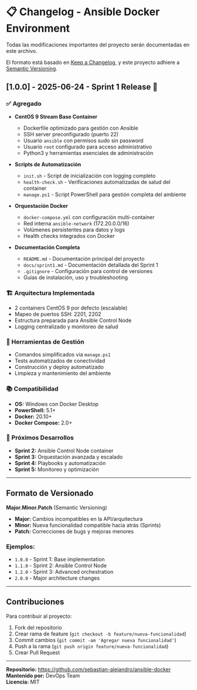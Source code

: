 # 📋 Changelog - Ansible Docker Environment

Todas las modificaciones importantes del proyecto serán documentadas en este archivo.

El formato está basado en [Keep a Changelog](https://keepachangelog.com/en/1.0.0/),
y este proyecto adhiere a [Semantic Versioning](https://semver.org/spec/v2.0.0.html).

## [1.0.0] - 2025-06-24 - Sprint 1 Release 🚀

### ✅ Agregado
- **CentOS 9 Stream Base Container**
  - Dockerfile optimizado para gestión con Ansible
  - SSH server preconfigurado (puerto 22)
  - Usuario `ansible` con permisos sudo sin password
  - Usuario `root` configurado para acceso administrativo
  - Python3 y herramientas esenciales de administración

- **Scripts de Automatización**
  - `init.sh` - Script de inicialización con logging completo
  - `health-check.sh` - Verificaciones automatizadas de salud del container
  - `manage.ps1` - Script PowerShell para gestión completa del ambiente

- **Orquestación Docker**
  - `docker-compose.yml` con configuración multi-container
  - Red interna `ansible-network` (172.20.0.0/16)
  - Volúmenes persistentes para datos y logs
  - Health checks integrados con Docker

- **Documentación Completa**
  - `README.md` - Documentación principal del proyecto
  - `docs/sprint1.md` - Documentación detallada del Sprint 1
  - `.gitignore` - Configuración para control de versiones
  - Guías de instalación, uso y troubleshooting

### 🏗️ Arquitectura Implementada
- 2 containers CentOS 9 por defecto (escalable)
- Mapeo de puertos SSH: 2201, 2202
- Estructura preparada para Ansible Control Node
- Logging centralizado y monitoreo de salud

### 🔧 Herramientas de Gestión
- Comandos simplificados via `manage.ps1`
- Tests automatizados de conectividad
- Construcción y deploy automatizado
- Limpieza y mantenimiento del ambiente

### 📚 Compatibilidad
- **OS:** Windows con Docker Desktop
- **PowerShell:** 5.1+
- **Docker:** 20.10+
- **Docker Compose:** 2.0+

### 🎯 Próximos Desarrollos
- **Sprint 2:** Ansible Control Node container
- **Sprint 3:** Orquestación avanzada y escalado
- **Sprint 4:** Playbooks y automatización
- **Sprint 5:** Monitoreo y optimización

---

## Formato de Versionado

**Major.Minor.Patch** (Semantic Versioning)

- **Major:** Cambios incompatibles en la API/arquitectura
- **Minor:** Nueva funcionalidad compatible hacia atrás (Sprints)
- **Patch:** Correcciones de bugs y mejoras menores

### Ejemplos:
- `1.0.0` - Sprint 1: Base implementation
- `1.1.0` - Sprint 2: Ansible Control Node
- `1.2.0` - Sprint 3: Advanced orchestration
- `2.0.0` - Major architecture changes

---

## Contribuciones

Para contribuir al proyecto:
1. Fork del repositorio
2. Crear rama de feature (`git checkout -b feature/nueva-funcionalidad`)
3. Commit cambios (`git commit -am 'Agregar nueva funcionalidad'`)
4. Push a la rama (`git push origin feature/nueva-funcionalidad`)
5. Crear Pull Request

---

**Repositorio:** https://github.com/sebastian-alejandro/ansible-docker  
**Mantenido por:** DevOps Team  
**Licencia:** MIT
